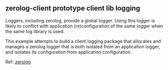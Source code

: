 zerolog-client prototype client lib logging
-------------------------------------------

Loggers, including zerolog, provide a global logger.  Using this
logger is likely to conflict with application (re)configuration of the
same logger when the same log library is used.

This example attempts to build a client logging package that allocates
and manages a zerolog logger that is both isolated from an application
logger, and isolates its configuration from application configuration.

Ref: [zerolog](https://github.com/rs/zerolog)
